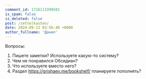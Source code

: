 ```yaml
---
comment_id: 1726113399581
is_spam: false
is_deleted: false
post: /zettelkasten/
date: 2024-09-12 03:56:40 +0000
author_fullname: 'Данил'
---
```


Вопросы:  
1. Пишете заметки? Используете какую-то систему?  
2. Чем не понравился Обсидиан?  
3. Что используете вместо него?  
4. Раздел https://grishaev.me/bookshelf/ планируете пополнять?
